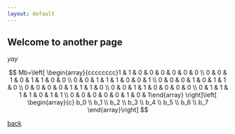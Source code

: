 ```yaml
---
layout: default
---
```


## Welcome to another page

_yay_

$$ Mb=\left[ \begin{array}{cccccccc}1 & 1 & 0 & 0 & 0 & 0 & 0 & 0 \\ 0 & 0 & 1 & 0 & 1 & 1 & 0 & 0 \\ 0 & 0 & 1 & 1 & 1 & 0 & 0 & 1 \\ 0 & 0 & 0 & 1 & 0 & 1 & 1 & 0 \\ 0 & 0 & 0 & 0 & 1 & 1 & 1 & 0 \\ 0 & 0 & 1 & 1 & 0 & 0 & 0 & 0 \\ 0 & 1 & 1 & 1 & 1 & 0 & 1 & 1 \\ 0 & 0 & 0 & 0 & 0 & 1 & 0 & 1\end{array} \right]\left[ \begin{array}{c} b_0 \\ b_1 \\ b_2 \\ b_3 \\ b_4 \\ b_5 \\ b_6 \\ b_7 \end{array}\right] $$

[back](./)
